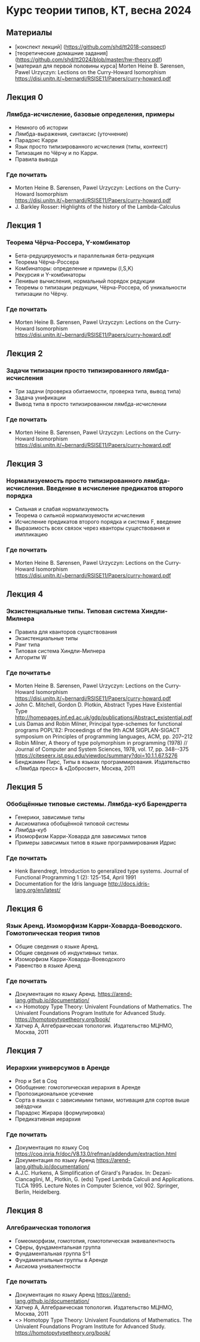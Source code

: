 Курс теории типов, КТ, весна 2024
=================================
## Материалы
+ [конспект лекций] (https://github.com/shd/tt2018-conspect)
+ [теоретические домашние задания] (https://github.com/shd/tt2024/blob/master/hw-theory.pdf)
+ [материал для первой половины курса] Morten Heine B. Sørensen, Pawel Urzyczyn: Lections on the Curry-Howard Isomorphism
https://disi.unitn.it/~bernardi/RSISE11/Papers/curry-howard.pdf

## Лекция 0
### Лямбда-исчисление, базовые определения, примеры
+ Немного об истории
+ Лямбда-выражения, синтаксис (уточнение)
+ Парадокс Карри
+ Язык просто типизированного исчисления (типы, контекст)
+ Типизация по Чёрчу и по Карри.
+ Правила вывода
### Где почитать
+ Morten Heine B. Sørensen, Pawel Urzyczyn: Lections on the Curry-Howard Isomorphism
https://disi.unitn.it/~bernardi/RSISE11/Papers/curry-howard.pdf
+ J. Barkley Rosser: Highlights of the history of the Lambda-Calculus

## Лекция 1
### Теорема Чёрча-Россера, Y-комбинатор
+ Бета-редуцируемость и параллельная бета-редукция
+ Теорема Чёрча-Россера
+ Комбинаторы: определение и примеры (I,S,K)
+ Рекурсия и Y-комбинаторы
+ Ленивые вычисления, нормальный порядок редукции
+ Теоремы о типизации редукции, Чёрча-Россера, об уникальности типизации по Чёрчу.
### Где почитать
+ Morten Heine B. Sørensen, Pawel Urzyczyn: Lections on the Curry-Howard Isomorphism
https://disi.unitn.it/~bernardi/RSISE11/Papers/curry-howard.pdf

## Лекция 2
### Задачи типизации просто типизированного лямбда-исчисления
+ Три задачи (проверка обитаемости, проверка типа, вывод типа)
+ Задача унификации
+ Вывод типа в просто типизированном лямбда-исчислении
### Где почитать
+ Morten Heine B. Sørensen, Pawel Urzyczyn: Lections on the Curry-Howard Isomorphism
https://disi.unitn.it/~bernardi/RSISE11/Papers/curry-howard.pdf

## Лекция 3
### Нормализуемость просто типизированного лямбда-исчисления. Введение в исчисление предикатов второго порядка
+ Сильная и слабая нормализуемость
+ Теорема о сильной нормализуемости исчисления
+ Исчисление предикатов второго порядка и система F, введение
+ Выразимость всех связок через кванторы существования и импликацию
### Где почитать
+ Morten Heine B. Sørensen, Pawel Urzyczyn: Lections on the Curry-Howard Isomorphism
https://disi.unitn.it/~bernardi/RSISE11/Papers/curry-howard.pdf

## Лекция 4
### Экзистенциальные типы. Типовая система Хиндли-Милнера
+ Правила для кванторов существования
+ Экзистенциальные типы
+ Ранг типа
+ Типовая система Хиндли-Милнера
+ Алгоритм W
### Где почитатье
+ Morten Heine B. Sørensen, Pawel Urzyczyn: Lections on the Curry-Howard Isomorphism
https://disi.unitn.it/~bernardi/RSISE11/Papers/curry-howard.pdf
+ John C. Mitchell, Gordon D. Plotkin, Abstract Types Have Existential Type
http://homepages.inf.ed.ac.uk/gdp/publications/Abstract_existential.pdf
+ Luis Damas and Robin Milner, Principal type-schemes for functional programs
POPL'82: Proceedings of the 9th ACM SIGPLAN-SIGACT symposium on Principles of programming languages, ACM, pp. 207–212
+ Robin Milner, A theory of type polymorphism in programming (1978) // Journal of Computer and System Sciences, 1978, vol. 17, pp. 348--375
https://citeseerx.ist.psu.edu/viewdoc/summary?doi=10.1.1.67.5276
+ Бенджамин Пирс, Типы в языках программирования. Издательство «Лямбда пресс» & «Добросвет», Москва, 2011

## Лекция 5
### Обобщённые типовые системы. Лямбда-куб Барендрегта
+ Генерики, зависимые типы
+ Аксиоматика обобщённой типовой системы
+ Лямбда-куб
+ Изоморфизм Карри-Ховарда для зависимых типов
+ Примеры зависимых типов в языке программирования Идрис
### Где почитать
+ Henk Barendregt, Introduction to generalized type systems.
Journal of Functional Programming 1 (2): 125-154, April 1991
+ Documentation for the Idris language
http://docs.idris-lang.org/en/latest/

## Лекция 6
### Язык Аренд. Изоморфизм Карри-Ховарда-Воеводского. Гомотопическая теория типов
+ Общие сведения о языке Аренд.
+ Общие сведения об индуктивных типах.
+ Изоморфизм Карри-Ховарда-Воеводского
+ Равенство в языке Аренд
### Где почитать
+ Документация по языку Аренд.
https://arend-lang.github.io/documentation/
+ <<HoTT book>> Homotopy Type Theory: Univalent Foundations of Mathematics.  The Univalent Foundations Program
Institute for Advanced Study. 
https://homotopytypetheory.org/book/
+ Хатчер А, Алгебраическая топология. Издательство МЦНМО, Москва, 2011

## Лекция 7
### Иерархии универсумов в Аренде
+ Prop и Set в Coq
+ Обобщение: гомотопическая иерархия в Аренде
+ Пропозициональное усечение
+ Сорта в языках с зависимыми типами, мотивация для сортов выше звёздочки
+ Парадокс Жирара (формулировка)
+ Предикативная иерархия
### Где почитать
+ Документация по языку Coq
https://coq.inria.fr/doc/V8.13.0/refman/addendum/extraction.html
+ Документация по языку Аренд
https://arend-lang.github.io/documentation/
+ A.J.C. Hurkens, A Simplification of Girard's Paradox. 
In: Dezani-Ciancaglini, M., Plotkin, G. (eds) Typed Lambda Calculi and Applications. 
TLCA 1995. Lecture Notes in Computer Science, vol 902. Springer, Berlin, Heidelberg. 

## Лекция 8
### Алгебраическая топология
+ Гомеоморфизм, гомотопия, гомотопическая эквивалентность
+ Сферы, фундаментальная группа
+ Фундаментальная группа S^1
+ Фундаментальные группы в Аренде
+ Аксиома унивалентности
### Где почитать
+ Документация по языку Аренд
https://arend-lang.github.io/documentation/
+ Хатчер А, Алгебраическая топология. Издательство МЦНМО, Москва, 2011
+ <<HoTT book>> Homotopy Type Theory: Univalent Foundations of Mathematics.  The Univalent Foundations Program
Institute for Advanced Study. 
https://homotopytypetheory.org/book/
